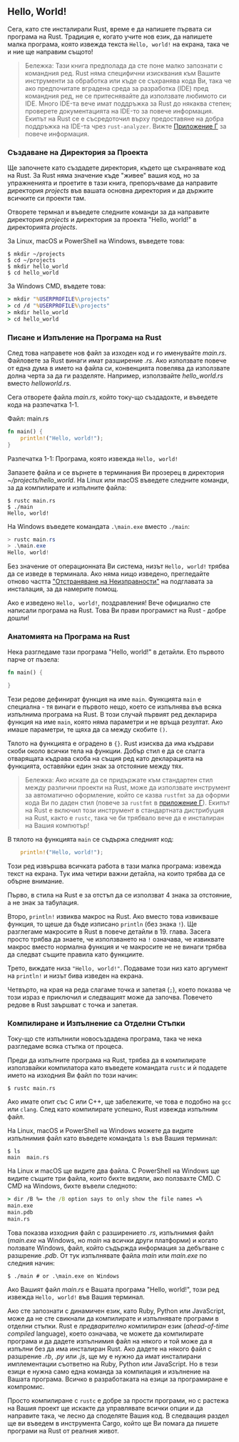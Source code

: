 ## Hello, World!

<!-- Now that you’ve installed Rust, it’s time to write your first Rust program.
It’s traditional when learning a new language to write a little program that
prints the text `Hello, world!` to the screen, so we’ll do the same here! -->
Сега, като сте инсталирали Rust, време е да напишете първата си програма на
Rust. Традиция е, когато учите нов език, да напишете малка програма, която
извежда текста `Hello, world!` на екрана, така че и ние ще направим същото!

<!-- > Note: This book assumes basic familiarity with the command line. Rust makes
> no specific demands about your editing or tooling or where your code lives, so
> if you prefer to use an integrated development environment (IDE) instead of
> the command line, feel free to use your favorite IDE. Many IDEs now have some
> degree of Rust support; check the IDE’s documentation for details. The Rust
> team has been focusing on enabling great IDE support via `rust-analyzer`. See
> [Appendix D][devtools]<!-- ignore for more details. -->
> Бележка: Тази книга предполада да сте поне малко запознати с командния ред.
> Rust няма специфични изисквания към Вашите инструменти за обработка или къде
> се съхранява кода Ви, така че ако предпочитате вградена среда за разработка
> (IDE) пред командния ред, не се притеснявайте да използвате любимото си IDE.
> Много IDE-та вече имат поддръжка за Rust до някаква степен; проверете
> документацията на IDE-то за повече информация. Екипът на Rust се е
> съсредоточил върху предоставяне на добра поддръжка на IDE-та чрез
> `rust-analyzer`. Вижте [Приложение Г][devtools] <!-- ignore --> за повече
> информация.

<!-- ### Creating a Project Directory -->
### Създаване на Директория за Проекта

<!-- You’ll start by making a directory to store your Rust code. It doesn’t matter
to Rust where your code lives, but for the exercises and projects in this book,
we suggest making a *projects* directory in your home directory and keeping all
your projects there. -->
Ще започнете като създадете директория, където ще съхранявате код на Rust. За
Rust няма значение къде "живее" вашия код, но за упражненията и проетите в тази
книга, препоръчваме да направите директория *projects* във вашата основна
директория и да държите всичките си проекти там.

<!-- Open a terminal and enter the following commands to make a *projects* directory
and a directory for the “Hello, world!” project within the *projects* directory. -->
Отворете термнал и въведете следните команди за да направите директория
*projects* и директория за проекта "Hello, world!" в директорията *projects*.

<!-- For Linux, macOS, and PowerShell on Windows, enter this: -->
За Linux, macOS и PowerShell на Windows, въведете това:

```console
$ mkdir ~/projects
$ cd ~/projects
$ mkdir hello_world
$ cd hello_world
```

<!-- For Windows CMD, enter this: -->
За Windows CMD, въвдете това:

```cmd
> mkdir "%USERPROFILE%\projects"
> cd /d "%USERPROFILE%\projects"
> mkdir hello_world
> cd hello_world
```

<!-- ### Writing and Running a Rust Program -->
### Писане и Изпъление на Програма на Rust

<!-- Next, make a new source file and call it *main.rs*. Rust files always end with
the *.rs* extension. If you’re using more than one word in your filename, the
convention is to use an underscore to separate them. For example, use
*hello_world.rs* rather than *helloworld.rs*. -->
След това направете нов файл за изходен код и го именувайте *main.rs*. Файловете
за Rust винаги имат разширение *.rs*. Ако използвате повече от една дума в името
на файла си, конвенцията повелява да използвате долна черта за да ги разделяте.
Например, използвайте *hello_world.rs* вместо *helloworld.rs*.

<!-- Now open the *main.rs* file you just created and enter the code in Listing 1-1. -->
Сега отворете файла *main.rs*, който току-що създадохте, и въведете кода на
разпечатка 1-1.

<span class="filename">Файл: main.rs</span>

```rust
fn main() {
    println!("Hello, world!");
}
```

<span class="caption">Разпечатка 1-1: Програма, която извежда `Hello, world!`
</span>

<!-- Save the file and go back to your terminal window in the
*~/projects/hello_world* directory. On Linux or macOS, enter the following
commands to compile and run the file: -->
Запазете файла и се върнете в терминания Ви прозерец в директория
*~/projects/hello_world*. На Linux или macOS въведете следните команди, за да
компилирате и изпълните файла:

```console
$ rustc main.rs
$ ./main
Hello, world!
```

<!-- On Windows, enter the command `.\main.exe` instead of `./main`: -->
На Windows въведете командата `.\main.exe` вместо `./main`:

```powershell
> rustc main.rs
> .\main.exe
Hello, world!
```

<!-- Regardless of your operating system, the string `Hello, world!` should print to
the terminal. If you don’t see this output, refer back to the
[“Troubleshooting”][troubleshooting]<!-- ignore part of the Installation
section for ways to get help. -->
Без значение от операционната Ви система, низът `Hello, world!` трябва да се
изведе в терминала. Ако няма нищо изведено, прегледайте отново частта
["Отстраняване на Неизправности"][troubleshooting] <!-- ignore --> на подглавата
за инсталация, за да намерите помощ.

<!-- If `Hello, world!` did print, congratulations! You’ve officially written a Rust
program. That makes you a Rust programmer—welcome! -->
Ако е изведено `Hello, world!`, поздравления! Вече официално сте написали
програма на Rust. Това Ви прави програмист на Rust - добре дошли!

<!-- ### Anatomy of a Rust Program -->
### Анатомията на Програма на Rust

<!-- Let’s review this “Hello, world!” program in detail. Here’s the first piece of
the puzzle: -->
Нека разгледаме тази програма "Hello, world!" в детайли. Ето първото парче от
пъзела:

```rust
fn main() {

}
```

<!-- These lines define a function named `main`. The `main` function is special: it
is always the first code that runs in every executable Rust program. Here, the
first line declares a function named `main` that has no parameters and returns
nothing. If there were parameters, they would go inside the parentheses `()`. -->
Тези редове дефинират функция на име `main`. Функцията `main` е специална - тя
винаги е първото нещо, което се изпълнява във всяка изпълнима програма на Rust.
В този случай първият ред декларира функция на име `main`, която няма параметри
и не връща резултат. Ако имаше параметри, те щяха да са между скобите `()`.

<!-- The function body is wrapped in `{}`. Rust requires curly brackets around all
function bodies. It’s good style to place the opening curly bracket on the same
line as the function declaration, adding one space in between. -->
Тялото на функцията е оградено в `{}`. Rust изисква да има къдрави скоби около
всички тела на функции. Добър стил е да се слагга отварящата къдрава скоба на
същия ред като декларацията на функцията, оставяйки един знак за отстояние между
тях.

<!-- > Note: If you want to stick to a standard style across Rust projects, you can
> use an automatic formatter tool called `rustfmt` to format your code in a
> particular style (more on `rustfmt` in
> [Appendix D][devtools]<!-- ignore). The Rust team has included this tool
> with the standard Rust distribution, as `rustc` is, so it should already be
> installed on your computer! -->

> Бележка: Ако искате да се придържате към стандартен стил между различни
> проекти на Rust, може да използвате инструмент за автоматично оформление,
> който се казва `rustfmt` за да оформи кода Ви по даден стил (повече за
> `rustfmt` в [приложение Г][devtools]<!-- ignore -->). Екипът на Rust е включил
> този инструмент в стандартната дистрибуция на Rust, както е `rustc`, така че
> би трябвало вече да е инсталиран на Вашия компютър!

<!-- The body of the `main` function holds the following code: -->
В тялото на функцията `main` се съдържа следният код:

```rust
    println!("Hello, world!");
```

<!-- This line does all the work in this little program: it prints text to the
screen. There are four important details to notice here. -->
Този ред извършва всичката работа в тази малка програма: извежда текст на
екрана. Тук има четири важни детайла, на които трябва да се обърне внимание.

<!-- First, Rust style is to indent with four spaces, not a tab. -->
Първо, в стила на Rust е за отстъп да се използват 4 знака за отстояние, а не
знак за табулация.

<!-- Second, `println!` calls a Rust macro. If it had called a function instead, it
would be entered as `println` (without the `!`). We’ll discuss Rust macros in
more detail in Chapter 19. For now, you just need to know that using a `!`
means that you’re calling a macro instead of a normal function and that macros
don’t always follow the same rules as functions. -->
Второ, `println!` извиква макрос на Rust. Ако вместо това извикваше функция, то
щеше да бъде изписано `println` (без знака `!`). Ще разглегаме макросите в Rust
в повече детайли в 19. глава. Засега просто трябва да знаете, че използването на
`!` означава, че извиквате макрос вместо нормална функция и че макросите не
не винаги трябва да следват същите правила като функциите.

<!-- Third, you see the `"Hello, world!"` string. We pass this string as an argument
to `println!`, and the string is printed to the screen. -->
Трето, виждате низа `"Hello, world!"`. Подаваме този низ като аргумент на
`println!` и низът бива изведен на екрана.

<!-- Fourth, we end the line with a semicolon (`;`), which indicates that this
expression is over and the next one is ready to begin. Most lines of Rust code
end with a semicolon. -->
Четвърто, на края на реда слагаме точка и запетая (`;`), което показва че този
израз е приключил и следващият може да започва. Повечето редове в Rust заършват
с точка и запетая.

<!-- ### Compiling and Running Are Separate Steps -->
### Компилиране и Изпълнение са Отделни Стъпки

<!-- You’ve just run a newly created program, so let’s examine each step in the
process. -->
Току-що сте изпълнили новосъздадена програма, така че нека разгледаме всяка
стъпка от процеса.

<!-- Before running a Rust program, you must compile it using the Rust compiler by
entering the `rustc` command and passing it the name of your source file, like
this: -->
Преди да изпълните програма на Rust, трябва да я компилирате използвайки
компилатора като въведете командата `rustc` и ѝ подадете името на изходния Ви
файл по този начин:

```console
$ rustc main.rs
```

<!-- If you have a C or C++ background, you’ll notice that this is similar to `gcc`
or `clang`. After compiling successfully, Rust outputs a binary executable. -->
Ако имате опит със C или C++, ще забележите, че това е подобно на `gcc` или
`clang`. След като компилирате успешно, Rust извежда изпълним файл.

<!-- On Linux, macOS, and PowerShell on Windows, you can see the executable by
entering the `ls` command in your shell: -->
На Linux, macOS и PowerShell на Windows можете да видите изпълнимия файл като
въведете командата `ls` във Вашия терминал:

```console
$ ls
main  main.rs
```

<!-- On Linux and macOS, you’ll see two files. With PowerShell on Windows, you’ll
see the same three files that you would see using CMD. With CMD on Windows, you
would enter the following: -->
На Linux и macOS ще видите два файла. С PowerShell на Windows ще видите същите
три файла, които бихте видяли, ако ползвахте CMD. С CMD на Windows, бихте въвели
следното:

```cmd
> dir /B %= the /B option says to only show the file names =%
main.exe
main.pdb
main.rs
```

<!-- This shows the source code file with the *.rs* extension, the executable file
(*main.exe* on Windows, but *main* on all other platforms), and, when using
Windows, a file containing debugging information with the *.pdb* extension.
From here, you run the *main* or *main.exe* file, like this: -->
Това показва изходния файл с разширението *.rs*, изпълнимия файл (*main.exe*
на Windows, но *main* на всички други платформи) и когато ползвате Windows,
файл, който съдържда информация за дебъгване с разшрение *.pdb*. От тук
изпълнявате файла *main* или *main.exe* по следния начин:

```console
$ ./main # or .\main.exe on Windows
```

<!-- If your *main.rs* is your “Hello, world!” program, this line prints `Hello,
world!` to your terminal. -->
Ако Вашият файл *main.rs* е Вашата програма "Hello, world!", този ред извежда
`Hello, world!` във Вашия терминал.

<!-- If you’re more familiar with a dynamic language, such as Ruby, Python, or
JavaScript, you might not be used to compiling and running a program as
separate steps. Rust is an *ahead-of-time compiled* language, meaning you can
compile a program and give the executable to someone else, and they can run it
even without having Rust installed. If you give someone a *.rb*, *.py*, or
*.js* file, they need to have a Ruby, Python, or JavaScript implementation
installed (respectively). But in those languages, you only need one command to
compile and run your program. Everything is a trade-off in language design. -->
Ако сте запознати с динамичен език, като Ruby, Python или JavaScript, може да
не сте свикнали да компилирате и изпълнявате програми в отделни стъпки. Rust е
*предварително компилиран* език (*ahead-of-time compiled* language), което
означава, че можете да компилирате програма и да дадете изпълнимия файл на
някого и той може да я изпълни без да има инсталиран Rust. Ако дадете на
някого файл с разшрение *.rb*, *.py* или *.js*, ще му е нужно да имат
инсталирани имплементации съответно на Ruby, Python или JavaScript. Но в тези
езици е нужна само една команда за компилация и изълнение на Вашата програма.
Всичко в разработаката на езици за програмиране е компромис.

<!-- Just compiling with `rustc` is fine for simple programs, but as your project
grows, you’ll want to manage all the options and make it easy to share your
code. Next, we’ll introduce you to the Cargo tool, which will help you write
real-world Rust programs. -->
Просто компилиране с `rustc` е добре за прости програми, но с растежа на Вашия
проект ще искакте да управлявате всички опции и да направите така, че лесно да
споделяте Вашия код. В следващия раздел ще ви въведем в инструмента Cargo, който
ще Ви помага да пишете програми на Rust от реалния живот.

[troubleshooting]: ch01-01-installation.html#troubleshooting
[devtools]: appendix-04-useful-development-tools.md

